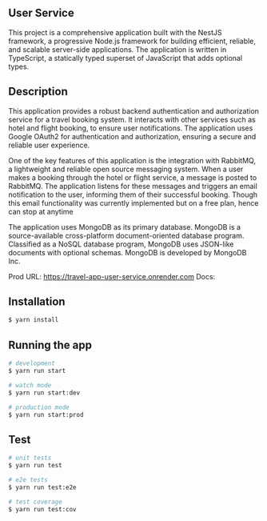 ## User Service

This project is a comprehensive application built with the NestJS framework, a progressive Node.js framework for building efficient, reliable, and scalable server-side applications. The application is written in TypeScript, a statically typed superset of JavaScript that adds optional types.

## Description

This application provides a robust backend authentication and authorization service for a travel booking system. It interacts with other services such as hotel and flight booking, to ensure user notifications. The application uses Google OAuth2 for authentication and authorization, ensuring a secure and reliable user experience.

One of the key features of this application is the integration with RabbitMQ, a lightweight and reliable open source messaging system. When a user makes a booking through the hotel or flight service, a message is posted to RabbitMQ. The application listens for these messages and triggers an email notification to the user, informing them of their successful booking. Though this email functionality was currently implemented but on a free plan, hence can stop at anytime

The application uses MongoDB as its primary database. MongoDB is a source-available cross-platform document-oriented database program. Classified as a NoSQL database program, MongoDB uses JSON-like documents with optional schemas. MongoDB is developed by MongoDB Inc.

Prod URL: https://travel-app-user-service.onrender.com
Docs:

## Installation

```bash
$ yarn install
```

## Running the app

```bash
# development
$ yarn run start

# watch mode
$ yarn run start:dev

# production mode
$ yarn run start:prod
```

## Test

```bash
# unit tests
$ yarn run test

# e2e tests
$ yarn run test:e2e

# test coverage
$ yarn run test:cov
```
